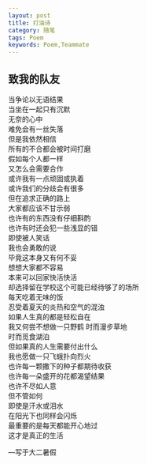 ```yaml
---
layout: post
title: 打油诗
category: 随笔
tags: Poem
keywords: Poem,Teammate
---
```

## 致我的队友
当争论以无语结果  
当坐在一起只有沉默  
无奈的心中  
难免会有一丝失落  
但是我依然相信  
所有的不合都会被时间打磨  
假如每个人都一样  
又怎么会需要合作  
或许我有一点顽固或执着  
或许我们的分歧会有很多  
但在追求正确的路上  
大家都应该不甘示弱  
也许有的东西没有仔细斟酌  
也许有时还会犯一些浅显的错  
即使被人笑话  
我也会勇敢的说  
毕竟这本身又有何不妥  
想想大家都不容易  
本来可以回家快活快活  
却选择留在学校这个可能已经待够了的场所  
每天吃着无味的饭  
忍受着夏天的炎热和空气的混浊    
如果人生真的都是轻松自在  
我又何尝不想做一只野鹤 
时而漫步草地  
时而觅食湖泊  
但如果真的人生需要付出什么  
我也愿做一只飞蛾扑向烈火  
也许每一颗撒下的种子都期待收获  
也许每一朵盛开的花都渴望结果  
也许不尽如人意  
但不管如何  
即使是汗水或泪水  
在阳光下也同样会闪烁  
最重要的是每天都能开心地过  
这才是真正的生活  
  
—写于大二暑假

